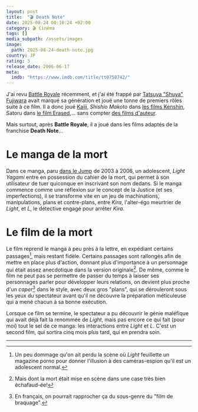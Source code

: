 ```yaml
---
layout: post
title:  "🎬 Death Note"
date: 2025-08-24 00:10:24 +02:00
category: 🎬 Cinéma
tags: []
media_subpath: /assets/images
image:
  path: 2025-08-24-death-note.jpg
country: JP
rating: 3
release_date: 2006-06-17
meta:
  imdb: "https://www.imdb.com/title/tt0758742/"
---
```


J'ai revu [<i class="fab fa-wikipedia-w"></i> Battle Royale](https://en.wikipedia.org/wiki/Battle_Royale_(film)) récemment, et j'ai été frappé par [<i class="fab fa-wikipedia-w"></i> Tatsuya "Shuya" Fujiwara](https://en.wikipedia.org/wiki/Tatsuya_Fujiwara) avait marqué sa génération et joué une tonne de premiers rôles suite à ce film. Il a donc joué [<i class="fab fa-wikipedia-w"></i> Kaiji](https://en.wikipedia.org/wiki/Kaiji_(film)), _Shishio Makoto_ dans [<i class="fab fa-wikipedia-w"></i> les films Kenshin](https://en.wikipedia.org/wiki/Rurouni_Kenshin:_Kyoto_Inferno), Satoru dans [<i class="fab fa-wikipedia-w"></i> le film Erased](https://en.wikipedia.org/wiki/Erased_(2016_film)),... sans compter [des films d'auteur](https://en.wikipedia.org/wiki/Monsterz).

Mais surtout, après **Battle Royale**, il a joué dans les films adaptés de la franchise **Death Note**...

# Le manga de la mort

Dans ce manga, paru [dans le Jump](/posts/jump-lage-dor-du-manga/) de 2003 à 2006, un adolescent, _Light Yagami_ entre en possession du cahier de la mort, qui permet à son utilisateur de tuer quiconque en inscrivant son nom dedans. Si le manga commence comme une réflexion sur le concept de la Justice (et ses imperfections), il se transforme vite en un jeu de machinations, manipulations, plans et contre-plans, entre _Kira_, l'alter-égo meurtrier de _Light_, et _L_, le détective engagé pour arrêter _Kira_.

# Le film de la mort

Le film reprend le manga à peu près à la lettre, en expédiant certains passages[^1], mais restant fidèle. Certains passages sont rallongés afin de mettre en place plus d'action, donnant plus d'importance à un personnage qui était assez anecdotique dans la version originale[^2]. De même, comme le film ne peut pas se permettre de passer du temps à laisser ses personnages parler pour développer leurs relations, on devient plus proche d'un _caper_[^3] dans le style, avec deux gros "plans", qui se dérouleront sous les yeux du spectateur avant qu'il ne découvre la préparation méticuleuse qui a mené chacun à sa bonne exécution.

Lorsque ce film se termine, le spectateur a pu découvrir le génie maléfique qui avait déjà fait la renommée de _Light_, mais pas encore ce qui fait (pour moi) tout le sel de ce manga: les interactions entre _Light_ et _L_. C'est un second film, qui sortira cinq mois plus tard, qui en prendra soin.

***
[^1]: Un peu dommage qu'on ait perdu la scène où _Light_ feuillette un magazine porno pour donner l'illusion à des caméras-espion qu'il est un adolescent normal.
[^2]: Mais dont la mort était mise en scène dans une case très bien échafaud-ée!
[^3]: En français, on pourrait rapprocher ça du sous-genre du "film de braquage".